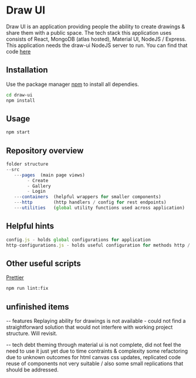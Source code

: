 # Draw UI

Draw UI is an application providing people the ability to create drawings & share them with a public space. The tech stack this application uses consists of React, MongoDB (atlas hosted), Material UI, NodeJS / Express. This application needs the draw-ui NodeJS server to run. You can find that code [here](https://github.com/bnthecode/draw-api)

## Installation

Use the package manager [npm](https://www.npmjs.com/) to install all dependies.

```bash
cd draw-ui
npm install
```

## Usage

```bash
npm start
```

## Repository overview

```javascript
folder structure
--src
   ---pages  (main page views)
        - Create
        - Gallery
        - Login
   ---containers  (helpful wrappers for smaller components)
   ---http        (http handlers / config for rest endpoints)
   ---utilities   (global utility functions used across application)
```

## Helpful hints

```javascript
config.js - holds global configurations for application
http-configurations.js - holds useful configuration for methods http / api
```

## Other useful scripts

[Prettier](https://www.npmjs.com/package/prettier)

```bash
npm run lint:fix
```

## unfinished items

-- features
Replaying ability for drawings is not available - could not find a straightforward solution that would not interfere with working project structure. Will revisit.

-- tech debt
theming through material ui is not complete, did not feel the need to use it just yet due to time contraints & complexity
some refactoring due to unknown outcomes for html canvas
css updates, replicated code
reuse of components not very suitable / also some small replications that should be addressed.
